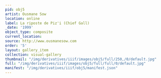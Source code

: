 ```yaml
---
pid: obj5
artist: Ousmane Sow
location: online
label: La riposte de Piz'i (Chief Gall)
_date: '1999'
object_type: composite
current_location: 
source: http://www.ousmanesow.com
order: '5'
layout: gallery_item
collection: visual-gallery
thumbnail: "/img/derivatives/iiif/images/obj5/full/250,/0/default.jpg"
full: "/img/derivatives/iiif/images/obj5/full/full/0/default.jpg"
manifest: "/img/derivatives/iiif/obj5/manifest.json"
---
```

